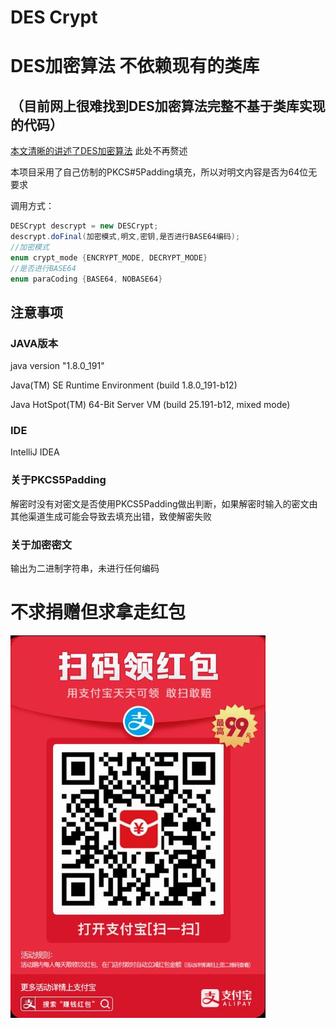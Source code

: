 # DES Crypt
# DES加密算法 不依赖现有的类库

## （目前网上很难找到DES加密算法完整不基于类库实现的代码）

[本文清晰的讲述了DES加密算法](https://blog.csdn.net/p312011150/article/details/80847907) 此处不再赘述

本项目采用了自己仿制的PKCS#5Padding填充，所以对明文内容是否为64位无要求

调用方式：
```java
DESCrypt descrypt = new DESCrypt;
descrypt.doFinal(加密模式,明文,密钥,是否进行BASE64编码);
//加密模式
enum crypt_mode {ENCRYPT_MODE, DECRYPT_MODE}
//是否进行BASE64
enum paraCoding {BASE64, NOBASE64}
```

## 注意事项

### JAVA版本
java version "1.8.0_191"

Java(TM) SE Runtime Environment (build 1.8.0_191-b12)

Java HotSpot(TM) 64-Bit Server VM (build 25.191-b12, mixed mode) 

### IDE
IntelliJ IDEA

### 关于PKCS5Padding

解密时没有对密文是否使用PKCS5Padding做出判断，如果解密时输入的密文由其他渠道生成可能会导致去填充出错，致使解密失败

### 关于加密密文

输出为二进制字符串，未进行任何编码

# 不求捐赠但求拿走红包

![图片加载失败](https://github.com/50Death/CipheredSocketChat/blob/master/Pictures/%E6%94%AF%E4%BB%98%E5%AE%9D%E7%BA%A2%E5%8C%85.jpg)
